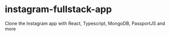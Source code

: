# instagram-fullstack-app
Clone the Instagram app with React, Typescript, MongoDB, PassportJS and more
